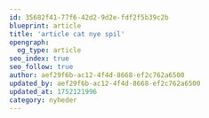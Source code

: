 ```yaml
---
id: 35682f41-77f6-42d2-9d2e-fdf2f5b39c2b
blueprint: article
title: 'article cat nye spil'
opengraph:
  og_type: article
seo_index: true
seo_follow: true
author: aef29f6b-ac12-4f4d-8668-ef2c762a6500
updated_by: aef29f6b-ac12-4f4d-8668-ef2c762a6500
updated_at: 1752121996
category: nyheder
---
```

